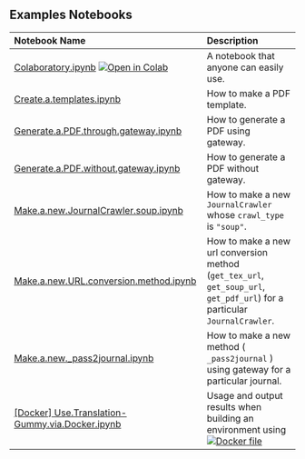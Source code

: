 ## Examples Notebooks

|Notebook Name|Description|
|:-|:-|
|[Colaboratory.ipynb](https://github.com/iwasakishuto/Translation-Gummy/blob/master/examples/Colaboratory.ipynb)    [![Open in Colab](https://colab.research.google.com/assets/colab-badge.svg)](https://colab.research.google.com/github/iwasakishuto/Translation-Gummy/blob/master/examples/Colaboratory.ipynb)                                                      | A notebook that anyone can easily use. |
|[Create.a.templates.ipynb](https://github.com/iwasakishuto/Translation-Gummy/blob/master/examples/Create.a.templates.ipynb)                                              | How to make a PDF template. |
|[Generate.a.PDF.through.gateway.ipynb](https://github.com/iwasakishuto/Translation-Gummy/blob/master/examples/Generate.a.PDF.through.gateway.ipynb)                      | How to generate a PDF using gateway. |
|[Generate.a.PDF.without.gateway.ipynb](https://github.com/iwasakishuto/Translation-Gummy/blob/master/examples/Generate.a.PDF.without.gateway.ipynb)                      | How to generate a PDF without gateway. |
|[Make.a.new.JournalCrawler.soup.ipynb](https://github.com/iwasakishuto/Translation-Gummy/blob/master/examples/Make.a.new.JournalCrawler.soup.ipynb)                      | How to make a new `JournalCrawler` whose `crawl_type` is `"soup"`. |
|[Make.a.new.URL.conversion.method.ipynb](https://github.com/iwasakishuto/Translation-Gummy/blob/master/examples/Make.a.new.URL.conversion.method.ipynb)                  | How to make a new url conversion method (`get_tex_url`, `get_soup_url`, `get_pdf_url`) for a particular `JournalCrawler`. |
|[Make.a.new._pass2journal.ipynb](https://github.com/iwasakishuto/Translation-Gummy/blob/master/examples/Make.a.new._pass2journal.ipynb)                                  | How to make a new method ( `_pass2journal` ) using gateway for a particular journal. |
|[[Docker] Use.Translation-Gummy.via.Docker.ipynb](https://github.com/iwasakishuto/Translation-Gummy/blob/master/examples/%5BDocker%5D%20Use.Translation-Gummy.via.Docker.ipynb)| Usage and output results when building an environment using [![Docker file](https://img.shields.io/badge/%F0%9F%90%B3-Dockerfile-0db7ed?style=flat-radius)](https://github.com/iwasakishuto/Translation-Gummy/blob/master/docker/Dockerfile) |
